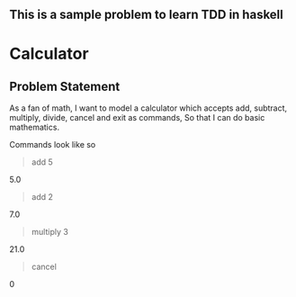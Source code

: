 ## This is a sample problem to learn TDD in haskell


# Calculator

## Problem Statement

As a fan of math,
I want to model a calculator which accepts add, subtract, multiply, divide, cancel and exit as commands,
So that I can do basic mathematics.

Commands look like so

> add 5

5.0

> add 2

7.0

> multiply 3

21.0

> cancel

0


